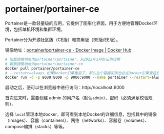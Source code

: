 # portainer/portainer-ce

Portainer是一款轻量级的应用，它提供了图形化界面，用于方便地管理Docker环境，包括单机环境和集群环境。

Portainer分为开源社区版（CE版）和商用版（BE版/EE版）。

镜像地址：[portainer/portainer-ce - Docker Image | Docker Hub](https://hub.docker.com/r/portainer/portainer-ce)

```sh
# 旧版镜像地址为portainer/portainer，从2022年1月标记为过期
# 新版镜像地址为portainer/portainer-ce
docker pull portainer/portainer-ce
# --restart=always 如果Docker引擎重启了，那么这个容器实例也会在Docker引擎重启后重启，类似开机自启
docker run -d -p 8000:8000 -p 9000:9000 --name portainer --restart=always -v /var/run/docker.sock:/var/run/docker.sock -v portainer_data:/data portainer/portainer-ce
```

启动之后，便可以在浏览器中进行访问：http://localhost:9000

首次进来时，需要创建 admin 的用户名（默认`admin`）、密码（必须满足校验规则）。

选择 `local`管理本地docker，即可看到本地Docker的详细信息，包括其中的镜像（images）、容器（containers）、网络（networks）、容器卷（volumes）、compose编排（stacks）等等。